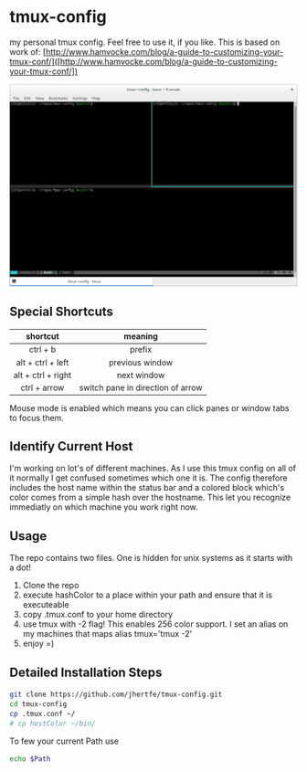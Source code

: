 # tmux-config
my personal tmux config. Feel free to use it, if you like.
This is based on work of: [http://www.hamvocke.com/blog/a-guide-to-customizing-your-tmux-conf/]([http://www.hamvocke.com/blog/a-guide-to-customizing-your-tmux-conf/])

![example](example.png)


## Special Shortcuts

| shortcut | meaning |
| :------: | :-----: |
| ctrl + b |                      prefix |
| alt + ctrl + left  |    previous window |
| alt + ctrl + right |        next window |
| ctrl + arrow | switch pane in direction of arrow|

Mouse mode is enabled which means you can click panes or window tabs to focus them.

## Identify Current Host
I'm working on lot's of different machines. As I use this tmux config on all of it normally I get confused sometimes which one it is.
The config therefore includes the host name within the status bar and a colored block which's color comes from a simple hash over the hostname.
This let you recognize immediatly on which machine you work right now.

## Usage
The repo contains two files. One is hidden for unix systems as it starts with a dot!
1. Clone the repo
2. execute hashColor to a place within your path and ensure that it is executeable
3. copy .tmux.conf to your home directory
4. use tmux with -2 flag! This enables 256 color support. I set an alias on my machines that maps alias tmux='tmux -2'
5. enjoy =)

## Detailed Installation Steps
```bash
git clone https://github.com/jhertfe/tmux-config.git
cd tmux-config
cp .tmux.conf ~/
# cp hostColor ~/bin/
```

To few your current Path use
```bash
echo $Path
```
